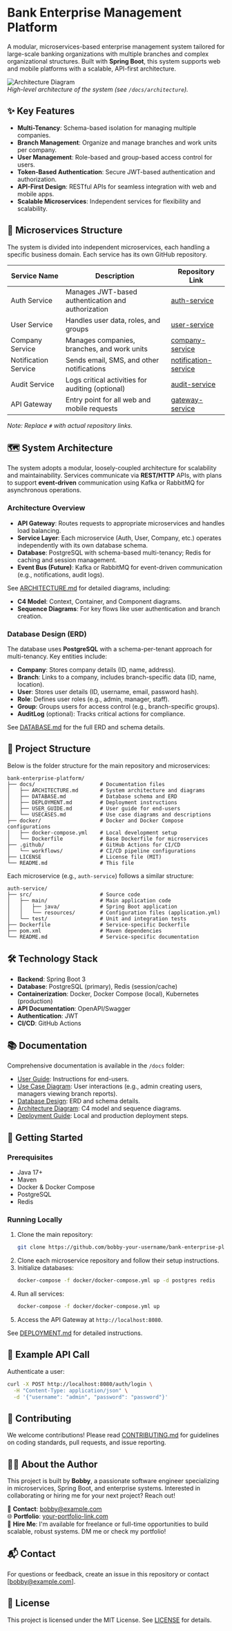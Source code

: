 # Bank Enterprise Management Platform

A modular, microservices-based enterprise management system tailored for large-scale banking organizations with multiple branches and complex organizational structures. Built with **Spring Boot**, this system supports web and mobile platforms with a scalable, API-first architecture.

![Architecture Diagram](docs/architecture-diagram.png)  
*High-level architecture of the system (see `/docs/architecture`).*

## ✨ Key Features
- **Multi-Tenancy**: Schema-based isolation for managing multiple companies.
- **Branch Management**: Organize and manage branches and work units per company.
- **User Management**: Role-based and group-based access control for users.
- **Token-Based Authentication**: Secure JWT-based authentication and authorization.
- **API-First Design**: RESTful APIs for seamless integration with web and mobile apps.
- **Scalable Microservices**: Independent services for flexibility and scalability.

## 🧩 Microservices Structure
The system is divided into independent microservices, each handling a specific business domain. Each service has its own GitHub repository.

| Service Name          | Description                                      | Repository Link                     |
|-----------------------|--------------------------------------------------|------------------------------------|
| Auth Service          | Manages JWT-based authentication and authorization | [auth-service](#) |
| User Service          | Handles user data, roles, and groups             | [user-service](#) |
| Company Service       | Manages companies, branches, and work units      | [company-service](#) |
| Notification Service  | Sends email, SMS, and other notifications        | [notification-service](#) |
| Audit Service         | Logs critical activities for auditing (optional) | [audit-service](#) |
| API Gateway           | Entry point for all web and mobile requests      | [gateway-service](#) |

*Note: Replace `#` with actual repository links.*

## 🗺️ System Architecture
The system adopts a modular, loosely-coupled architecture for scalability and maintainability. Services communicate via **REST/HTTP** APIs, with plans to support **event-driven** communication using Kafka or RabbitMQ for asynchronous operations.

### Architecture Overview
- **API Gateway**: Routes requests to appropriate microservices and handles load balancing.
- **Service Layer**: Each microservice (Auth, User, Company, etc.) operates independently with its own database schema.
- **Database**: PostgreSQL with schema-based multi-tenancy; Redis for caching and session management.
- **Event Bus (Future)**: Kafka or RabbitMQ for event-driven communication (e.g., notifications, audit logs).

See [ARCHITECTURE.md](docs/ARCHITECTURE.md) for detailed diagrams, including:
- **C4 Model**: Context, Container, and Component diagrams.
- **Sequence Diagrams**: For key flows like user authentication and branch creation.

### Database Design (ERD)
The database uses **PostgreSQL** with a schema-per-tenant approach for multi-tenancy. Key entities include:
- **Company**: Stores company details (ID, name, address).
- **Branch**: Links to a company, includes branch-specific data (ID, name, location).
- **User**: Stores user details (ID, username, email, password hash).
- **Role**: Defines user roles (e.g., admin, manager, staff).
- **Group**: Groups users for access control (e.g., branch-specific groups).
- **AuditLog** (optional): Tracks critical actions for compliance.

See [DATABASE.md](docs/DATABASE.md) for the full ERD and schema details.

## 📂 Project Structure
Below is the folder structure for the main repository and microservices:

```
bank-enterprise-platform/
├── docs/                     # Documentation files
│   ├── ARCHITECTURE.md       # System architecture and diagrams
│   ├── DATABASE.md           # Database schema and ERD
│   ├── DEPLOYMENT.md         # Deployment instructions
│   ├── USER_GUIDE.md         # User guide for end-users
│   └── USECASES.md           # Use case diagrams and descriptions
├── docker/                   # Docker and Docker Compose configurations
│   ├── docker-compose.yml    # Local development setup
│   └── Dockerfile            # Base Dockerfile for microservices
├── .github/                  # GitHub Actions for CI/CD
│   └── workflows/            # CI/CD pipeline configurations
├── LICENSE                   # License file (MIT)
└── README.md                 # This file
```

Each microservice (e.g., `auth-service`) follows a similar structure:

```
auth-service/
├── src/                      # Source code
│   ├── main/                 # Main application code
│   │   ├── java/             # Spring Boot application
│   │   └── resources/        # Configuration files (application.yml)
│   └── test/                 # Unit and integration tests
├── Dockerfile                # Service-specific Dockerfile
├── pom.xml                   # Maven dependencies
└── README.md                 # Service-specific documentation
```

## 🛠️ Technology Stack
- **Backend**: Spring Boot 3
- **Database**: PostgreSQL (primary), Redis (session/cache)
- **Containerization**: Docker, Docker Compose (local), Kubernetes (production)
- **API Documentation**: OpenAPI/Swagger
- **Authentication**: JWT
- **CI/CD**: GitHub Actions

## 📚 Documentation
Comprehensive documentation is available in the `/docs` folder:
- [User Guide](docs/USER_GUIDE.md): Instructions for end-users.
- [Use Case Diagram](docs/USECASES.md): User interactions (e.g., admin creating users, managers viewing branch reports).
- [Database Design](docs/DATABASE.md): ERD and schema details.
- [Architecture Diagram](docs/ARCHITECTURE.md): C4 model and sequence diagrams.
- [Deployment Guide](docs/DEPLOYMENT.md): Local and production deployment steps.

## 🚀 Getting Started
### Prerequisites
- Java 17+
- Maven
- Docker & Docker Compose
- PostgreSQL
- Redis

### Running Locally
1. Clone the main repository:
   ```bash
   git clone https://github.com/bobby-your-username/bank-enterprise-platform.git
   ```
2. Clone each microservice repository and follow their setup instructions.
3. Initialize databases:
   ```bash
   docker-compose -f docker/docker-compose.yml up -d postgres redis
   ```
4. Run all services:
   ```bash
   docker-compose -f docker/docker-compose.yml up
   ```
5. Access the API Gateway at `http://localhost:8080`.

See [DEPLOYMENT.md](docs/DEPLOYMENT.md) for detailed instructions.

## 📖 Example API Call
Authenticate a user:
```bash
curl -X POST http://localhost:8080/auth/login \
  -H "Content-Type: application/json" \
  -d '{"username": "admin", "password": "password"}'
```

## 🤝 Contributing
We welcome contributions! Please read [CONTRIBUTING.md](CONTRIBUTING.md) for guidelines on coding standards, pull requests, and issue reporting.

## 👨‍💻 About the Author
This project is built by **Bobby**, a passionate software engineer specializing in microservices, Spring Boot, and enterprise systems. Interested in collaborating or hiring me for your next project? Reach out!

📧 **Contact**: [bobby@example.com](mailto:bobby@example.com)  
🌐 **Portfolio**: [your-portfolio-link.com](#)  
💼 **Hire Me**: I'm available for freelance or full-time opportunities to build scalable, robust systems. DM me or check my portfolio!

## 📬 Contact
For questions or feedback, create an issue in this repository or contact [bobby@example.com].

## 📜 License
This project is licensed under the MIT License. See [LICENSE](LICENSE) for details.